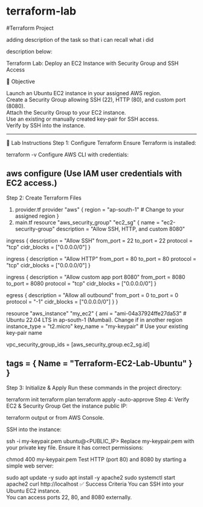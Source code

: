 # terraform-lab
#Terraform Project

adding description of the task so that i can recall what i did

description below:

Terraform Lab: Deploy an EC2 Instance with Security Group and SSH Access

🎯 Objective

Launch an Ubuntu EC2 instance in your assigned AWS region.\
Create a Security Group allowing SSH (22), HTTP (80), and custom port (8080).\
Attach the Security Group to your EC2 instance.\
Use an existing or manually created key-pair for SSH access.\
Verify by SSH into the instance.

-----------------------------------------------------------------------------------------------------------------------------------------------------------------------------------------------------------------
📝 Lab Instructions
Step 1: Configure Terraform
Ensure Terraform is installed:

terraform -v
Configure AWS CLI with credentials:

aws configure
(Use IAM user credentials with EC2 access.)
-----------------------------------------------------------------------------------------------------------------------------------------------------------------------------------------------------------------
Step 2: Create Terraform Files
1. provider.tf
provider "aws" {
  region = "ap-south-1" # Change to your assigned region
}
2. main.tf
resource "aws_security_group" "ec2_sg" {
  name        = "ec2-security-group"
  description = "Allow SSH, HTTP, and custom 8080"

  ingress {
    description = "Allow SSH"
    from_port   = 22
    to_port     = 22
    protocol    = "tcp"
    cidr_blocks = ["0.0.0.0/0"]
  }

  ingress {
    description = "Allow HTTP"
    from_port   = 80
    to_port     = 80
    protocol    = "tcp"
    cidr_blocks = ["0.0.0.0/0"]
  }

  ingress {
    description = "Allow custom app port 8080"
    from_port   = 8080
    to_port     = 8080
    protocol    = "tcp"
    cidr_blocks = ["0.0.0.0/0"]
  }

  egress {
    description = "Allow all outbound"
    from_port   = 0
    to_port     = 0
    protocol    = "-1"
    cidr_blocks = ["0.0.0.0/0"]
  }
}

resource "aws_instance" "my_ec2" {
  ami           = "ami-04a37924ffe27da53" # Ubuntu 22.04 LTS in ap-south-1 (Mumbai). Change if in another region
  instance_type = "t2.micro"
  key_name      = "my-keypair" # Use your existing key-pair name

  vpc_security_group_ids = [aws_security_group.ec2_sg.id]

  tags = {
    Name = "Terraform-EC2-Lab-Ubuntu"
  }
}
-----------------------------------------------------------------------------------------------------------------------------------------------------------------------------------------------------------------
Step 3: Initialize & Apply
Run these commands in the project directory:

terraform init
terraform plan
terraform apply -auto-approve
Step 4: Verify EC2 & Security Group
Get the instance public IP:

terraform output
or from AWS Console.

SSH into the instance:

ssh -i my-keypair.pem ubuntu@<PUBLIC_IP>
Replace my-keypair.pem with your private key file. Ensure it has correct permissions:

chmod 400 my-keypair.pem
Test HTTP (port 80) and 8080 by starting a simple web server:

sudo apt update -y
sudo apt install -y apache2
sudo systemctl start apache2
curl http://localhost
✅ Success Criteria
You can SSH into your Ubuntu EC2 instance.\
You can access ports 22, 80, and 8080 externally.
